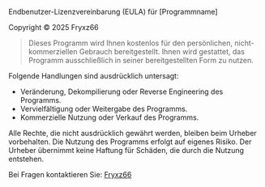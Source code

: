  Endbenutzer-Lizenzvereinbarung (EULA) für [Programmname]

Copyright © 2025 Fryxz66

> Dieses Programm wird Ihnen kostenlos für den persönlichen, nicht-kommerziellen Gebrauch bereitgestellt. 
> Ihnen wird gestattet, das Programm ausschließlich in seiner bereitgestellten Form zu nutzen. 


Folgende Handlungen sind ausdrücklich untersagt:

- Veränderung, Dekompilierung oder Reverse Engineering des Programms.
- Vervielfältigung oder Weitergabe des Programms.
- Kommerzielle Nutzung oder Verkauf des Programms.


Alle Rechte, die nicht ausdrücklich gewährt werden, bleiben beim Urheber vorbehalten. 
Die Nutzung des Programms erfolgt auf eigenes Risiko. 
Der Urheber übernimmt keine Haftung für Schäden, die durch die Nutzung entstehen.


Bei Fragen kontaktieren Sie: [Fryxz66](fryxz-coop@gmx.de)
